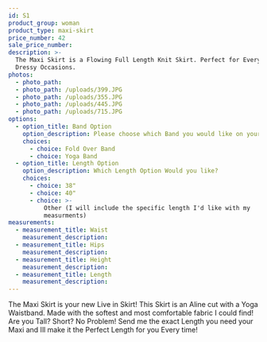 ```yaml
---
id: S1
product_group: woman
product_type: maxi-skirt
price_number: 42
sale_price_number:
description: >-
  The Maxi Skirt is a Flowing Full Length Knit Skirt. Perfect for Everyday and
  Dressy Occasions.
photos:
  - photo_path:
  - photo_path: /uploads/399.JPG
  - photo_path: /uploads/355.JPG
  - photo_path: /uploads/445.JPG
  - photo_path: /uploads/715.JPG
options:
  - option_title: Band Option
    option_description: Please choose which Band you would like on your Skirt
    choices:
      - choice: Fold Over Band
      - choice: Yoga Band
  - option_title: Length Option
    option_description: Which Length Option Would you like?
    choices:
      - choice: 38"
      - choice: 40"
      - choice: >-
          Other (I will include the specific length I'd like with my
          measurments)
measurements:
  - measurement_title: Waist
    measurement_description:
  - measurement_title: Hips
    measurement_description:
  - measurement_title: Height
    measurement_description:
  - measurement_title: Length
    measurement_description:
---
```


The Maxi Skirt is your new Live in Skirt! This Skirt is an Aline cut with a Yoga Waistband. Made with the softest and most comfortable fabric I could find! Are you Tall? Short? No Problem! Send me the exact Length you need your Maxi and Ill make it the Perfect Length for you Every time!&nbsp;